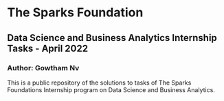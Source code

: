 # The Sparks Foundation
## Data Science and Business Analytics Internship Tasks - April 2022

### Author: Gowtham Nv

This is a public repository of the solutions to tasks of The Sparks Foundations Internship program on Data Science and Business Analytics. 
